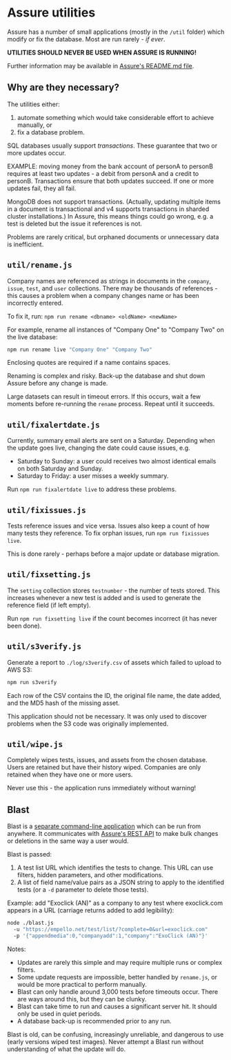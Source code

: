 # Assure utilities

Assure has a number of small applications (mostly in the `/util` folder) which modify or fix the database. Most are run rarely - *if ever*.

**UTILITIES SHOULD NEVER BE USED WHEN ASSURE IS RUNNING!**

Further information may be available in [Assure's README.md file](https://bitbucket.org/empello/assure3/).


## Why are they necessary?

The utilities either:

1. automate something which would take considerable effort to achieve manually, or
1. fix a database problem.

SQL databases usually support *transactions*. These guarantee that two or more updates occur.

EXAMPLE: moving money from the bank account of personA to personB requires at least two updates - a debit from personA and a credit to personB. Transactions ensure that both updates succeed. If one or more updates fail, they all fail.

MongoDB does not support transactions. (Actually, updating multiple items in a document is transactional and v4 supports transactions in sharded cluster installations.) In Assure, this means things could go wrong, e.g. a test is deleted but the issue it references is not.

Problems are rarely critical, but orphaned documents or unnecessary data is inefficient.


## `util/rename.js`

Company names are referenced as strings in documents in the `company`, `issue`, `test`, and `user` collections. There may be thousands of references - this causes a problem when a company changes name or has been incorrectly entered.

To fix it, run: `npm run rename <dbname> <oldName> <newName>`

For example, rename all instances of "Company One" to "Company Two" on the live database:

```bash
npm run rename live "Company One" "Company Two"
```

Enclosing quotes are required if a name contains spaces.

Renaming is complex and risky. Back-up the database and shut down Assure before any change is made.

Large datasets can result in timeout errors. If this occurs, wait a few moments before re-running the `rename` process. Repeat until it succeeds.


## `util/fixalertdate.js`

Currently, summary email alerts are sent on a Saturday. Depending when the update goes live, changing the date could cause issues, e.g.

* Saturday to Sunday: a user could receives two almost identical emails on both Saturday and Sunday.
* Saturday to Friday: a user misses a weekly summary.

Run `npm run fixalertdate live` to address these problems.


## `util/fixissues.js`

Tests reference issues and vice versa. Issues also keep a count of how many tests they reference. To fix orphan issues, run `npm run fixissues live`.

This is done rarely - perhaps before a major update or database migration.


## `util/fixsetting.js`

The `setting` collection stores `testnumber` - the number of tests stored. This increases whenever a new test is added and is used to generate the reference field (if left empty).

Run `npm run fixsetting live` if the count becomes incorrect (it has never been done).


## `util/s3verify.js`

Generate a report to `./log/s3verify.csv` of assets which failed to upload to AWS S3:

```bash
npm run s3verify
```

Each row of the CSV contains the ID, the original file name, the date added, and the MD5 hash of the missing asset.

This application should not be necessary. It was only used to discover problems when the S3 code was originally implemented.


## `util/wipe.js`

Completely wipes tests, issues, and assets from the chosen database. Users are retained but have their history wiped. Companies are only retained when they have one or more users.

Never use this - the application runs immediately without warning!


## Blast

Blast is a [separate command-line application](https://bitbucket.org/empello/blast/) which can be run from anywhere. It communicates with [Assure's REST API](https://bitbucket.org/empello/assure3/wiki/Home) to make bulk changes or deletions in the same way a user would.

Blast is passed:

1. A test list URL which identifies the tests to change. This URL can use filters, hidden parameters, and other modifications.
1. A list of field name/value pairs as a JSON string to apply to the identified tests (or a `-d` parameter to delete those tests).

Example: add "Exoclick (AN)" as a company to any test where exoclick.com appears in a URL (carriage returns added to add legibility):

```bash
node ./blast.js
  -u "https://empello.net/test/list/?complete=0&url=exoclick.com"
  -p '{"appendmedia":0,"companyadd":1,"company":"ExoClick (AN)"}'
```

Notes:

* Updates are rarely this simple and may require multiple runs or complex filters.
* Some update requests are impossible, better handled by `rename.js`, or would be more practical to perform manually.
* Blast can only handle around 3,000 tests before timeouts occur. There are ways around this, but they can be clunky.
* Blast can take time to run and causes a significant server hit. It should only be used in quiet periods.
* A database back-up is recommended prior to any run.

Blast is old, can be confusing, increasingly unreliable, and dangerous to use (early versions wiped test images). Never attempt a Blast run without understanding of what the update will do.
